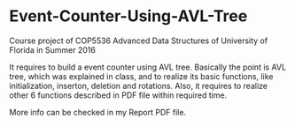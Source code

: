 # Event-Counter-Using-AVL-Tree
Course project of COP5536 Advanced Data Structures of University of Florida in Summer 2016

It requires to build a event counter using AVL tree. Basically the point is AVL tree, which was explained in class, and to realize its basic functions, like initialization, inserton, deletion and rotations. Also, it requires to realize other 6 functions described in PDF file within required time.

More info can be checked in my Report PDF file.
